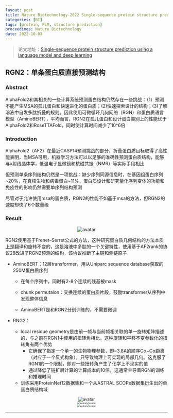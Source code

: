 ```yaml
---
layout: post
title: Nature Biotechnology-2022 Single-sequence protein structure prediction using a language model and deep learning
categories: [BI]
tags: [protein, PLM, structure prediction]
proceedings: Nature Biotechnology
date: 2022-10-03
---
```


> 论文地址：[Single-sequence protein structure prediction using a language model and deep learning](https://www.nature.com/articles/s41587-022-01432-w)
>

## RGN2：单条蛋白质直接预测结构

### Abstract

AlphaFold2和其相关的一些计算系统预测蛋白结构仍然存在一些挑战：（1）预测不能产生MSA的孤儿蛋白和快速进化的蛋白质；(2)快速探索设计的结构；(3)了解溶液中自发多肽折叠的规则。因此使用可微循环几何网络（RGN）和蛋白质语言模型（AminoBERT），平均而言，RGN2在孤儿蛋白和设计蛋白类别上的性能优于AlphaFold2和RoseTTAFold，同时使计算时间减少了10^6倍

### Introduction

AlphaFold2（AF2）在最近CASP14预测挑战的部分，折叠蛋白质目标取得了高性能表明，当MSA可用，机器学习方法可以以足够的准确性预测蛋白质结构，能够与x射线晶体学，低温电子显微镜和核磁共振（NMR）等实际手段相比

但预测单条序列结构仍然是一项挑战：缺少序列同源信息时，在基因组蛋白序列\~20%，在真核生物和病毒蛋白\~11%，蛋白质设计和研究量化序列变体的功能和免疫性的影响仍然需要单序列结构预测

尽管对于允许使用msa的蛋白质，RGN2的性能不如基于msa的方法，但RGN2的速度却快了6个数量级

### Result

<div align="center" style="float:center"><img src="https://blog-img-1259433191.cos.ap-shanghai.myqcloud.com/RGN2/fig1.png" alt="avatar" style="zoom:100%;" /></div>

RGN2使用基于Frenet–Serret公式的方法，这种研究蛋白质几何结构的方法本质上是翻译和旋转不变的，这是溶液中多肽的一个关键特性，使用基于AF2rank的协议28改进了RGN2预测的结构，该协议推断了主链和侧链原子

- AminoBERT：12层transformer，用从Uniparc sequence database获取的250M蛋白质序列

  - 在每个序列中，同时有2-8个连续的残基被mask

  - chunk permutaion：交换连续的蛋白质片段，鼓励transformer从序列中发现整体信息

  - AminoBERT是和RGN2分别训练的，不需要微调

- RNG2：

  - local residue geometry是由前一帧与当前帧相关联的单一旋转矩阵描述的，与之前在RGN1中使用的扭转角相比，这种旋转和平移不变参数化的扭转角有两个优势
    - 它确保了指定一个单一的生物物理参数，即~3.8A的顺序Cα−Cα距离（对应于一个反式构象），只导致物理上可实现的局部几何。这克服了RGN1的一个限制，即对一些扭转角产生了化学上不现实的值
    - 通过降低了链扩展计算的计算成本的10倍，这通常主导着RGN的训练和推理时间
  - 训练采用ProteinNet12数据集和一个从ASTRAL SCOPe数据集衍生出的单蛋白质结构域

<div align="center" style="float:center"><img src="https://blog-img-1259433191.cos.ap-shanghai.myqcloud.com/RGN2/tab1.png" alt="avatar" style="zoom:90%;" /></div>

<div align="center" style="float:center"><img src="https://blog-img-1259433191.cos.ap-shanghai.myqcloud.com/RGN2/fig2.png" alt="avatar" style="zoom:50%;" /><img src="https://blog-img-1259433191.cos.ap-shanghai.myqcloud.com/RGN2/fig4.png" alt="avatar" style="zoom:50%;" /></div>

<div align="center" style="float:center"><img src="https://blog-img-1259433191.cos.ap-shanghai.myqcloud.com/RGN2/fig3.png" alt="avatar" style="zoom:50%;" /><img src="https://blog-img-1259433191.cos.ap-shanghai.myqcloud.com/RGN2/fig5.png" alt="avatar" style="zoom:50%;" /></div>


<HR align=left color=#987cb9 SIZE=1>